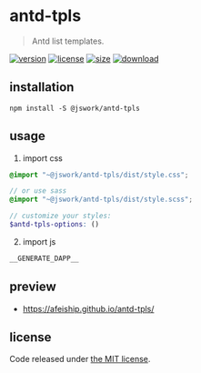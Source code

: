 # antd-tpls
> Antd list templates.

[![version][version-image]][version-url]
[![license][license-image]][license-url]
[![size][size-image]][size-url]
[![download][download-image]][download-url]

## installation
```shell
npm install -S @jswork/antd-tpls
```

## usage
1. import css
  ```scss
  @import "~@jswork/antd-tpls/dist/style.css";

  // or use sass
  @import "~@jswork/antd-tpls/dist/style.scss";

  // customize your styles:
  $antd-tpls-options: ()
  ```
2. import js
  ```js
__GENERATE_DAPP__
  ```

## preview
- https://afeiship.github.io/antd-tpls/

## license
Code released under [the MIT license](https://github.com/afeiship/antd-tpls/blob/master/LICENSE.txt).

[version-image]: https://img.shields.io/npm/v/@jswork/antd-tpls
[version-url]: https://npmjs.org/package/@jswork/antd-tpls

[license-image]: https://img.shields.io/npm/l/@jswork/antd-tpls
[license-url]: https://github.com/afeiship/antd-tpls/blob/master/LICENSE.txt

[size-image]: https://img.shields.io/bundlephobia/minzip/@jswork/antd-tpls
[size-url]: https://github.com/afeiship/antd-tpls/blob/master/dist/antd-tpls.min.js

[download-image]: https://img.shields.io/npm/dm/@jswork/antd-tpls
[download-url]: https://www.npmjs.com/package/@jswork/antd-tpls
